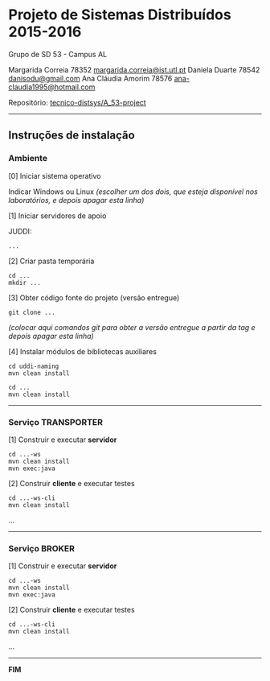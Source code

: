 # Projeto de Sistemas Distribuídos 2015-2016 #

Grupo de SD 53 - Campus AL

Margarida Correia 78352 margarida.correia@ist.utl.pt
Daniela Duarte 78542 danisodu@gmail.com
Ana Cláudia Amorim 78576 ana-claudia1995@hotmail.com 

Repositório:
[tecnico-distsys/A_53-project](https://github.com/tecnico-distsys/A_53-project/)

-------------------------------------------------------------------------------

## Instruções de instalação 


### Ambiente

[0] Iniciar sistema operativo

Indicar Windows ou Linux
*(escolher um dos dois, que esteja disponível nos laboratórios, e depois apagar esta linha)*


[1] Iniciar servidores de apoio

JUDDI:
```
...
```


[2] Criar pasta temporária

```
cd ...
mkdir ...
```


[3] Obter código fonte do projeto (versão entregue)

```
git clone ... 
```
*(colocar aqui comandos git para obter a versão entregue a partir da tag e depois apagar esta linha)*


[4] Instalar módulos de bibliotecas auxiliares

```
cd uddi-naming
mvn clean install
```

```
cd ...
mvn clean install
```


-------------------------------------------------------------------------------

### Serviço TRANSPORTER

[1] Construir e executar **servidor**

```
cd ...-ws
mvn clean install
mvn exec:java
```

[2] Construir **cliente** e executar testes

```
cd ...-ws-cli
mvn clean install
```

...


-------------------------------------------------------------------------------

### Serviço BROKER

[1] Construir e executar **servidor**

```
cd ...-ws
mvn clean install
mvn exec:java
```


[2] Construir **cliente** e executar testes

```C_XX
cd ...-ws-cli
mvn clean install
```

...

-------------------------------------------------------------------------------
**FIM**
